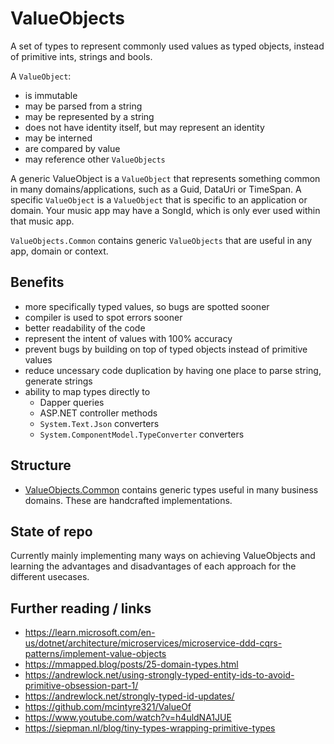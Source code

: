 # ValueObjects
A set of types to represent commonly used values as typed objects, instead of primitive ints, strings and bools.

A `ValueObject`:
- is immutable
- may be parsed from a string
- may be represented by a string
- does not have identity itself, but may represent an identity
- may be interned
- are compared by value
- may reference other `ValueObjects`

A generic ValueObject is a `ValueObject` that represents something common in many domains/applications, such as a Guid, DataUri or TimeSpan. A specific `ValueObject` is a `ValueObject` that is specific to an application or domain. Your music app may have a SongId, which is only ever used within that music app.

`ValueObjects.Common` contains generic `ValueObjects` that are useful in any app, domain or context.

## Benefits
- more specifically typed values, so bugs are spotted sooner
- compiler is used to spot errors sooner
- better readability of the code
- represent the intent of values with 100% accuracy
- prevent bugs by building on top of typed objects instead of primitive values
- reduce uncessary code duplication by having one place to parse string, generate strings
- ability to map types directly to
	- Dapper queries
	- ASP.NET controller methods
	- `System.Text.Json` converters
	- `System.ComponentModel.TypeConverter` converters

## Structure
- [ValueObjects.Common](./src/ValueObjects.Common/Readme.md) contains generic types useful in many business domains. These are handcrafted implementations.

## State of repo
Currently mainly implementing many ways on achieving ValueObjects and learning the advantages and disadvantages of each approach for the different usecases.

## Further reading / links
- https://learn.microsoft.com/en-us/dotnet/architecture/microservices/microservice-ddd-cqrs-patterns/implement-value-objects
- https://mmapped.blog/posts/25-domain-types.html
- https://andrewlock.net/using-strongly-typed-entity-ids-to-avoid-primitive-obsession-part-1/
- https://andrewlock.net/strongly-typed-id-updates/
- https://github.com/mcintyre321/ValueOf
- https://www.youtube.com/watch?v=h4uldNA1JUE
- https://siepman.nl/blog/tiny-types-wrapping-primitive-types
 